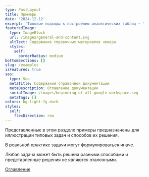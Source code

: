 ```yaml
---
type: PostLayout
title: Примеры
date: '2024-12-12'
excerpt: 'Типовые подходы к построению аналитических таблиц → '
featuredImage:
  type: ImageBlock
  url: /images/general-and-content.svg
  altText: Содержание справочных материалов чекера
  styles:
    self:
      borderRadius: medium
bottomSections: []
slug: /examples
isFeatured: true
seo:
  type: Seo
  metaTitle: Содержание справочной документации
  metaDescription: Оглавление документации
  socialImage: /images/beginning-of-all-google-workspace.svg
  metaTags: []
colors: bg-light-fg-dark
styles:
  self:
    flexDirection: row
---
```

Представленные в этом разделе примеры предназначены для иллюстрации типовых задач и способов их решения. 

В реальной практике задачи могут формулироваться иначе. 

Любая задача может быть решена разными способами и представленные решения не являются эталонными.

[Оглавление](/table-of-contents)

   
